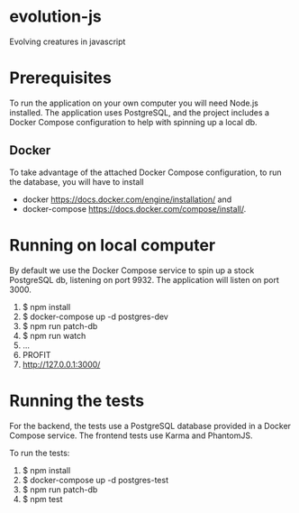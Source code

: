 # evolution-js
Evolving creatures in javascript

# Prerequisites

To run the application on your own computer you will need Node.js installed.
The application uses PostgreSQL, and the project includes a Docker Compose configuration to help with spinning up a local db.

## Docker

To take advantage of the attached Docker Compose configuration, to run the database, you will have to install
* docker https://docs.docker.com/engine/installation/ and
* docker-compose https://docs.docker.com/compose/install/.

# Running on local computer

By default we use the Docker Compose service to spin up a stock PostgreSQL db, listening on port 9932.
The application will listen on port 3000.

1. $ npm install
2. $ docker-compose up -d postgres-dev
3. $ npm run patch-db
4. $ npm run watch
5. ...
6. PROFIT
7. http://127.0.0.1:3000/

# Running the tests

For the backend, the tests use a PostgreSQL database provided in a Docker Compose service.
The frontend tests use Karma and PhantomJS.

To run the tests:

1. $ npm install
2. $ docker-compose up -d postgres-test
3. $ npm run patch-db
4. $ npm test
